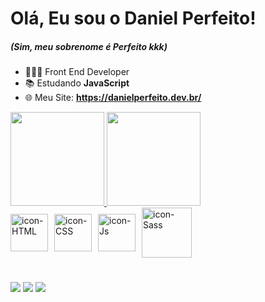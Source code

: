# Olá, Eu sou o Daniel Perfeito! 
##### (Sim, meu sobrenome é **Perfeito** kkk)

* 👨🏻‍💻 Front End Developer
* 📚 Estudando **JavaScript**
* 🌐 Meu Site: **https://danielperfeito.dev.br/**

<div >
  <a href="https://github.com/danielperfeito">
  <img height="150em" src="https://github-readme-stats.vercel.app/api?username=danielperfeito&show_icons=true&theme=chartreuse-dark&include_all_commits=true&count_private=true"/>
  <img height="150em" src="https://github-readme-stats.vercel.app/api/top-langs/?username=danielperfeito&layout=compact&langs_count=7&theme=chartreuse-dark"/>
</div>
<div style="display: flex; gap: 10px; align-items: center;">
  <img align="center" alt="icon-HTML" width="60px" src="https://cdn.jsdelivr.net/gh/devicons/devicon/icons/html5/html5-original.svg">
  <img align="center" alt="icon-CSS" width="60px" src="https://cdn.jsdelivr.net/gh/devicons/devicon/icons/css3/css3-original.svg">
  <img align="center" alt="icon-Js" width="60px" src="https://cdn.jsdelivr.net/gh/devicons/devicon/icons/javascript/javascript-original.svg">
  <img align="center" alt="icon-Sass" width="80px" src="https://cdn.jsdelivr.net/gh/devicons/devicon/icons/sass/sass-original.svg"/>       
</div>


#

<div> 
  <a href="https://www.linkedin.com/in/danielperfeito-/"><img src="https://img.shields.io/badge/LinkedIn-0077B5?style=for-the-badge&logo=linkedin&logoColor=white" target="_blank"></a>
   <a href = "mailto:dp.ribeiro.1996@gmail.com"><img src="https://img.shields.io/badge/Gmail-D14836?style=for-the-badge&logo=gmail&logoColor=white" target="_blank"></a>
  <a href="https://danielperfeito.dev.br/"><img src="https://img.shields.io/badge/website-000000?style=for-the-badge&logo=About.me&logoColor=white" target="_blank"></a>
 </div>
